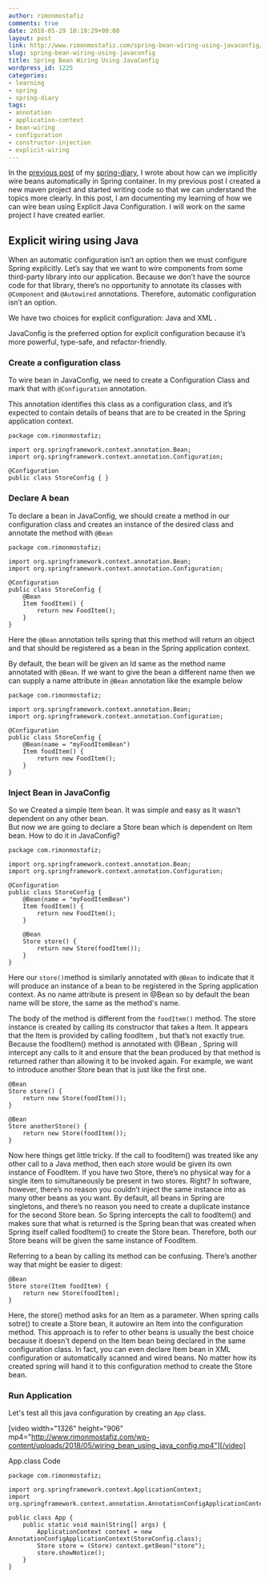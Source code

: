 ```yaml
---
author: rimonmostafiz
comments: true
date: 2018-05-29 10:19:29+00:00
layout: post
link: http://www.rimonmostafiz.com/spring-bean-wiring-using-javaconfig/
slug: spring-bean-wiring-using-javaconfig
title: Spring Bean Wiring Using JavaConfig
wordpress_id: 1225
categories:
- learning
- spring
- spring-diary
tags:
- annotation
- application-context
- bean-wiring
- configuration
- constructor-injection
- explicit-wiring
---
```


In the [previous post](https://wp.me/p94Vft-ji) of my [spring-diary](https://www.rimonmostafiz.com/category/spring-diary/), I wrote about how can we implicitly wire beans automatically in Spring container. In my previous post I created a new maven project and started writing code so that we can understand the topics more clearly. In this post, I am documenting my learning of how we can wire bean using Explicit Java Configuration. I will work on the same project I have created earlier.







## Explicit wiring using Java




When an automatic configuration isn’t an option then we must configure Spring explicitly. Let’s say that we want to wire components from some third-party library into our application. Because we don’t have the source code for that library, there’s no opportunity to annotate its classes with `@Component` and `@Autowired` annotations. Therefore, automatic configuration isn’t an option.







We have two choices for explicit configuration: Java and XML .




JavaConfig is the preferred option for explicit configuration because it’s more powerful, type-safe, and refactor-friendly.







### Create a configuration class




To wire bean in JavaConfig, we need to create a Configuration Class and mark that with `@Configuration` annotation.






This annotation identifies this class as a configuration class, and it’s expected to contain details of beans that are to be created in the Spring application context.

    
    package com.rimonmostafiz;
    
    import org.springframework.context.annotation.Bean;
    import org.springframework.context.annotation.Configuration;
    
    @Configuration
    public class StoreConfig { }







### Declare A bean




To declare a bean in JavaConfig, we should create a method in our configuration class and creates an instance of the desired class and annotate the method with `@Bean`






    
    package com.rimonmostafiz;
    
    import org.springframework.context.annotation.Bean;
    import org.springframework.context.annotation.Configuration;
    
    @Configuration
    public class StoreConfig {
        @Bean
        Item foodItem() {
            return new FoodItem();
        }
    }
    







Here the `@Bean` annotation tells spring that this method will return an object and that should be registered as a bean in the Spring application context.




By default, the bean will be given an Id same as the method name annotated with `@Bean`. If we want to give the bean a different name then we can supply a name attribute in `@Bean` annotation like the example below






    
    package com.rimonmostafiz;
    
    import org.springframework.context.annotation.Bean;
    import org.springframework.context.annotation.Configuration;
    
    @Configuration
    public class StoreConfig {
        @Bean(name = "myFoodItemBean")
        Item foodItem() {
            return new FoodItem();
        }
    }
    




### Inject Bean in JavaConfig









So we Created a simple Item bean. It was simple and easy as It wasn't dependent on any other bean.  
But now we are going to declare a Store bean which is dependent on Item bean. How to do it in JavaConfig?

    
    package com.rimonmostafiz;
    
    import org.springframework.context.annotation.Bean;
    import org.springframework.context.annotation.Configuration;
    
    @Configuration
    public class StoreConfig {
        @Bean(name = "myFoodItemBean")
        Item foodItem() {
            return new FoodItem();
        }
    
        @Bean
        Store store() {
            return new Store(foodItem());
        }
    }
    


Here our `store()`method is similarly annotated with `@Bean` to indicate that it will produce an instance of a bean to be registered in the Spring application context.
As no name attribute is present in @Bean so by default the bean name will be store, the same as the method's name.

The body of the method is different from the `foodItem()` method. The store instance is created by calling its constructor that takes a Item. It appears that the Item is provided by calling foodItem , but that’s not exactly true. Because the foodItem() method is annotated with @Bean , Spring will intercept any calls to it and ensure that the bean produced by that method is returned rather than allowing it to be invoked again.
For example, we want to introduce another Store bean that is just like the first one.

    
    @Bean
    Store store() {
        return new Store(foodItem());
    }
    
    @Bean
    Store anotherStore() {
        return new Store(foodItem());
    }


Now here things get little tricky. If the call to foodItem() was treated like any other call to a Java method, then each store would be given its own instance of FoodItem.
If you have two Store, there’s no physical way for a single item to simultaneously be present in two stores. Right?
In software, however, there’s no reason you couldn’t inject the same instance into as many other beans as you want. By default, all beans in Spring are singletons, and there’s no reason you need to create a duplicate instance for the second Store bean. So Spring intercepts the call to foodItem() and makes sure that what is returned is the Spring bean that was created when Spring itself called foodItem() to create the Store bean. Therefore, both our Store beans will be given the same instance of FoodItem.

Referring to a bean by calling its method can be confusing. There’s another way that might be easier to digest:

    
    @Bean
    Store store(Item foodItem) {
        return new Store(foodItem);
    }


Here, the store() method asks for an Item as a parameter. When spring calls sotre() to create a Store bean, it autowire an Item into the configuration method. This approach is to refer to other beans is usually the best choice because it doesn't depend on the Item bean being declared in the same configuration class. In fact, you can even declare Item bean in XML configuration or automatically scanned and wired beans. No matter how its created spring will hand it to this configuration method to create the Store bean.


### Run Application


Let's test all this java configuration by creating an `App` class.

[video width="1326" height="906" mp4="http://www.rimonmostafiz.com/wp-content/uploads/2018/05/wiring_bean_using_java_config.mp4"][/video]

App.class Code

    
    package com.rimonmostafiz;
    
    import org.springframework.context.ApplicationContext;
    import org.springframework.context.annotation.AnnotationConfigApplicationContext;
    
    public class App {
        public static void main(String[] args) {
            ApplicationContext context = new AnnotationConfigApplicationContext(StoreConfig.class);
            Store store = (Store) context.getBean("store");
            store.showNotice();
        }
    }





